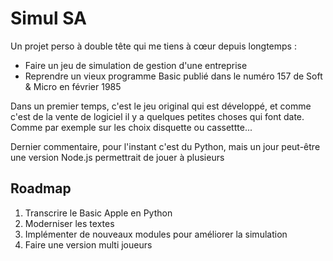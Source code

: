 # Simul SA

Un projet perso à double tête qui me tiens à cœur depuis longtemps :

* Faire un jeu de simulation de gestion d'une entreprise
* Reprendre un vieux programme Basic publié dans le numéro 157 de Soft & Micro en février 1985


Dans un premier temps, c'est le jeu original qui est développé, et comme c'est de la vente de logiciel il y a quelques petites choses qui font date. Comme  par exemple sur les choix disquette ou cassettte...

Dernier commentaire, pour l'instant c'est du Python, mais un jour peut-être une version Node.js permettrait de jouer à plusieurs

Roadmap
-------

1. Transcrire le Basic Apple en Python
2. Moderniser les textes
3. Implémenter de nouveaux modules pour améliorer la simulation
4. Faire une version multi joueurs
